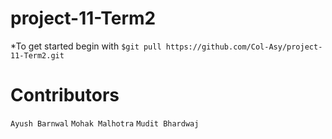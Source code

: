 # project-11-Term2
*To get started begin with `$git pull https://github.com/Col-Asy/project-11-Term2.git`

# Contributors
`Ayush Barnwal`
`Mohak Malhotra`
`Mudit Bhardwaj`